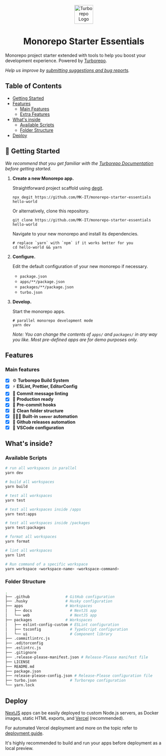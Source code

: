 <p align="center">
  <a href="https://turbo.build/repo">
    <img alt="Turborepo Logo" src="https://user-images.githubusercontent.com/4060187/196936123-f6e1db90-784d-4174-b774-92502b718836.png" width="60" />
  </a>
</p>

<h1 align="center">
  Monorepo Starter Essentials
</h1>

Monorepo project starter extended with tools to help you boost your development experience. Powered by [Turborepo](https://turbo.build/repo).

_Help us improve by [submitting suggestions and bug reports](https://github.com/MK-IT/monorepo-starter-essentials/issues)._

## Table of Contents

- [Getting Started](#getting-started)
- [Features](#features)
  - [Main Features](#main-features)
  - [Extra Features](#extra-features)
- [What's inside](#whats-inside)
  - [Available Scripts](#️available-scripts)
  - [Folder Structure](#folder-structure)
- [Deploy](#deploy)

## 🚀 Getting Started

_We recommend that you get familiar with the [Turborepo Documentation](https://turbo.build/repo/docs) before getting started._

1. **Create a new Monorepo app.**

   Straightforward project scaffold using [degit](https://github.com/Rich-Harris/degit).

   ```
   npx degit https://github.com/MK-IT/monorepo-starter-essentials hello-world
   ```

   Or alternatively, clone this repository.

   ```
   git clone https://github.com/MK-IT/monorepo-starter-essentials hello-world
   ```

   Navigate to your new monorepo and install its dependencies.

   ```
   # replace `yarn` with `npm` if it works better for you
   cd hello-world && yarn
   ```

2. **Configure.**

   Edit the default configuration of your new monorepo if necessary.

   - `package.json`
   - `apps/**/package.json`
   - `packages/**/package.json`
   - `turbo.json`

3. **Develop.**

   Start the monorepo apps.

   ```
   # parallel monorepo development mode
   yarn dev
   ```

   _Note: You can change the contents of `apps/` and `packages/` in any way you like. Most pre-defined apps are for demo purposes only._

## Features

### Main features

- [x] ⚙ **Turborepo Build System**
- [x] ⚡️ **ESLint, Prettier, EditorConfig**
- [x] 🤝 **Commit message linting**
- [x] 🚀 **Production ready**
- [x] 🚦 **Pre-commit hooks**
- [x] 📂 **Clean folder structure**
- [x] 🧗🏻‍♂️ **Built-in `semver` automation**
- [x] 🍃 **Github releases automation**
- [x] 🐛 **VSCode configuration** 

<!-- ### Extra features -->

<!-- TODO -->

## What's inside?

### ️Available Scripts

```bash
# run all workspaces in parallel
yarn dev

# build all workspaces
yarn build

# test all workspaces
yarn test

# test all workspaces inside /apps
yarn test:apps

# test all workspaces inside /packages
yarn test:packages

# format all workspaces
yarn format

# lint all workspaces
yarn lint

# Run command of a specific workspace
yarn workspace <workspace-name> <workspace-command>
```

### Folder Structure

```bash
.
├── .github                # GitHub configuration
├── .husky                 # Husky configuration
├── apps                   # Workspaces
│   ├── docs                 # NextJS app
│   └── web                  # NextJS app
├── packages               # Workspaces
│   ├── eslint-config-custom # ESLint configuration
│   ├── tsconfig             # TypeScript configuration
│   └── ui                   # Component library
├── .commitlintrc.js
├── .editorconfig
├── .eslintrc.js
├── .gitignore
├── .release-please-manifest.json # Release-Please manifest file
├── LICENSE
├── README.md
├── package.json
├── release-please-config.json # Release-Please configuration file
├── turbo.json               # Turborepo configuration
└── yarn.lock
```

## Deploy

[NextJS](https://nextjs.org/) apps can be easily deployed to custom Node.js servers, as Docker images, static HTML exports, and [Vercel](https://vercel.com/) (recommended).

For automated Vercel deployment and more on the topic refer to [deployment guide](https://vercel.com/docs/concepts/monorepos).

It's highly recommended to build and run your apps before deployment as a local preview.

<!-- TODO: once we have clear release workflow, mention it here, same way as our other starters -->
